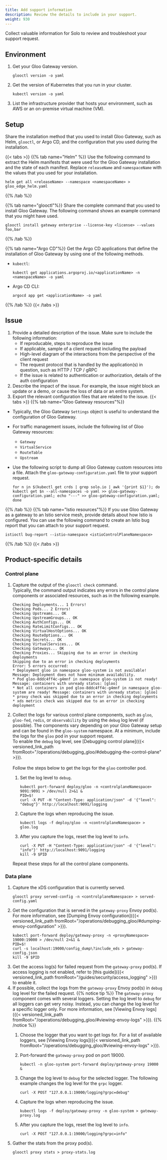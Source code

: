 ```yaml
---
title: Add support information
description: Review the details to include in your support. 
weight: 930
---
```


Collect valuable information for Solo to review and troubleshoot your support request. 

## Environment

1. Get your Gloo Gateway version. 
    ```shell
    glooctl version -o yaml
    ```
2. Get the version of Kubernetes that you run in your cluster. 
    ```shell
    kubectl version -o yaml
    ```
3. List the infrastructure provider that hosts your environment, such as AWS or an on-premise virtual machine (VM). 

## Setup

Share the installation method that you used to install Gloo Gateway, such as Helm, `glooctl`, or Argo CD, and the configuration that you used during the installation. 

{{< tabs >}}
{{% tab name="Helm" %}}
Use the following command to extract the Helm manifests that were used for the Gloo Gateway installation and the state of each manifest. Replace `releaseName` and `namespaceName` with the values that you used for your installation.
```shell
helm get all <releaseName> --namespace <namespaceName> > gloo_edge_helm.yaml
```
  
{{% /tab %}}

{{% tab name="glooctl"%}}
Share the complete command that you used to install Gloo Gateway. The following command shows an example command that you might have used. 
```shell
glooctl install gateway enterprise --license-key <license> --values foo,bar
```
{{% /tab %}}

{{% tab name="Argo CD"%}}
Get the Argo CD applications that define the installation of Gloo Gateway by using one of the following methods. 
* `kubectl`: 
  ```shell
  kubectl get applications.argoproj.io/<applicationName> -n <namespaceName> -o yaml
  ```
* Argo CD CLI: 
  ```shell
  argocd app get <applicationName> -o yaml
  ```
{{% /tab %}}
{{< /tabs >}}

## Issue

1. Provide a detailed description of the issue. Make sure to include the following information: 
   - If reproducable, steps to reproduce the issue 
   - If applicable, sample of a client request including the payload 
   - High-level diagram of the interactions from the perspective of the client request
   - The request protocol that is handled by the application(s) in question, such as HTTP / TCP / gRPC 
   - If the issue is related to authentication or authorization, details of the auth configuration
2. Describe the impact of the issue. For example, the issue might block an update or a demo, or cause the loss of data or an entire system.
3. Export the relevant configuration files that are related to the issue.
  {{< tabs >}}
  {{% tab name="Gloo Gateway resources"%}}
  - Typically, the Gloo Gateway `Settings` object is useful to understand the configuration of Gloo Gateway.
  - For traffic management issues, include the following list of Gloo Gateway resources:
      - `Gateway`
      - `VirtualService`
      - `RouteTable`
      - `Upstream`

  - Use the following script to dump all Gloo Gateway custom resources into a file. Attach the `gloo-gateway-configuration.yaml` file to your support request. 
    ```shell
    for n in $(kubectl get crds | grep solo.io | awk '{print $1}'); do kubectl get $n --all-namespaces -o yaml >> gloo-gateway-configuration.yaml; echo "---" >> gloo-gateway-configuration.yaml; done
    ```
  {{% /tab %}}
  {{% tab name="Istio resources"%}}
  If you use Gloo Gateway as a gateway to an Istio service mesh, provide details about how Istio is configured. You can use the following command to create an Istio bug report that you can attach to your support request. 

  ```shell
  istioctl bug-report --istio-namespace <istioControlPlaneNamespace>
  ```
  {{% /tab %}}
  {{< /tabs >}}

## Product-specific details

### Control plane

1. Capture the output of the `glooctl check` command.
    <br>Typically, the command output indicates any errors in the control plane components or associated resources, such as in the following example.

    ```
    Checking Deployments... 1 Errors!
    Checking Pods... 2 Errors!
    Checking Upstreams... OK
    Checking UpstreamGroups... OK
    Checking AuthConfigs... OK
    Checking RateLimitConfigs... OK
    Checking VirtualHostOptions... OK
    Checking RouteOptions... OK
    Checking Secrets... OK
    Checking VirtualServices... OK
    Checking Gateways... OK
    Checking Proxies... Skipping due to an error in checking deployments
    Skipping due to an error in checking deployments
    Error: 5 errors occurred:
    * Deployment gloo in namespace gloo-system is not available! Message: Deployment does not have minimum availability.
    * Pod gloo-8ddc4ff4c-g4mnf in namespace gloo-system is not ready! Message: containers with unready status: [gloo]
    * Not all containers in pod gloo-8ddc4ff4c-g4mnf in namespace gloo-system are ready! Message: containers with unready status: [gloo]
    * proxy check was skipped due to an error in checking deployments
    * xds metrics check was skipped due to an error in checking deployment
    ```
2. Collect the logs for various control plane components, such as `gloo`, `gloo-fed`, `redis`, or `observability` by using the `debug` log level (if possible). The components vary depending on your Gloo Gateway setup and can be found in the `gloo-system` namespace. At a minimum, include the logs for the `gloo` pod in your support request. 
    <br>To enable the `debug` log level, see [Debugging control plane]({{< versioned_link_path fromRoot="/operations/debugging_gloo/#debugging-the-control-plane" >}}).
    <br><br>Follow the steps below to get the logs for the `gloo` controller pod.
    1. Set the log level to `debug`.
        ```shell
        kubectl port-forward deploy/gloo -n <controlplaneNamespace> 9091:9091 > /dev/null 2>&1 &
        PID=$!
        curl -X PUT -H "Content-Type: application/json" -d '{"level": "debug"}' http://localhost:9091/logging
        ```
    2. Capture the logs when reproducing the issue.
        ```shell
        kubectl logs -f deploy/gloo -n <controlplaneNamespace> > gloo.log
        ```
    3. After you capture the logs, reset the log level to `info`.
        ```shell
        curl -X PUT -H "Content-Type: application/json" -d '{"level": "info"}' http://localhost:9091/logging
        kill -9 $PID
        ```
    Repeat these steps for all the control plane components.

### Data plane

1. Capture the xDS configuration that is currently served.
   ```shell
   glooctl proxy served-config -n <controlplaneNamespace> > served-config.yaml
   ```
2. Get the configuration that is served in the `gateway-proxy` Envoy pod(s). 
   <br>For more information, see [Dumping Envoy configuration]({{< versioned_link_path fromRoot="/operations/debugging_gloo/#dumping-envoy-configuration" >}}).
   ```shell
   kubectl port-forward deploy/gateway-proxy -n <proxyNamespace> 19000:19000 > /dev/null 2>&1 &
   PID=$!
   curl -s localhost:19000/config_dump\?include_eds > gateway-config.json
   kill -9 $PID
   ```
3. Get the access log(s) for failed request from the `gateway-proxy` pod(s). If access logging is not enabled, refer to [this guide]({{< versioned_link_path fromRoot="/guides/security/access_logging" >}}) to enable it.
4. If possible, collect the logs from the `gateway-proxy` Envoy pod(s) in `debug` log level for the failed request.
   {{% notice tip %}}
   The `gateway-proxy` component comes with several loggers. Setting the log level to `debug` for all loggers can get very noisy. Instead, you can change the log level for a specific logger only. For more information, see [Viewing Envoy logs]({{< versioned_link_path fromRoot="/operations/debugging_gloo/#viewing-envoy-logs" >}}).
   {{% /notice %}}
   1. Choose the logger that you want to get logs for. For a list of available loggers, see [Viewing Envoy logs]({{< versioned_link_path fromRoot="/operations/debugging_gloo/#viewing-envoy-logs" >}}).
   2. Port-forward the `gateway-proxy` pod  on port 19000.
        ```shell
        kubectl -n gloo-system port-forward deploy/gateway-proxy 19000 &
        ```
    3. Change the log level to `debug` for the selected logger. The following example changes the log level for the `grpc` logger. 
        ```shell
        curl -X POST "127.0.0.1:19000/logging?grpc=debug"
        ```
        
    4. Capture the logs when reproducing the issue. 
        ```shell
        kubectl logs -f deploy/gateway-proxy -n gloo-system > gateway-proxy.log
        ```
    3. After you capture the logs, reset the log level to `info`.
        ```shell
        curl -X POST "127.0.0.1:19000/logging?grpc=info"
        ```
5. Gather the stats from the proxy pod(s).
   ```shell
   glooctl proxy stats > proxy-stats.log
   ```